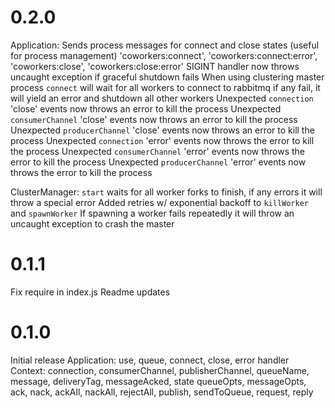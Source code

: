 # 0.2.0
Application:
  Sends process messages for connect and close states (useful for process management)
    'coworkers:connect', 'coworkers:connect:error', 'coworkers:close', 'coworkers:close:error'
  SIGINT handler now throws uncaught exception if graceful shutdown fails
  When using clustering master process `connect` will wait for all workers to connect to rabbitmq
    if any fail, it will yield an error and shutdown all other workers
  Unexpected `connection` 'close' events now throws an error to kill the process
  Unexpected `consumerChannel` 'close' events now throws an error to kill the process
  Unexpected `producerChannel` 'close' events now throws an error to kill the process
  Unexpected `connection` 'error' events now throws the error to kill the process
  Unexpected `consumerChannel` 'error' events now throws the error to kill the process
  Unexpected `producerChannel` 'error' events now throws the error to kill the process

ClusterManager:
  `start` waits for all worker forks to finish, if any errors it will throw a special error
  Added retries w/ exponential backoff to `killWorker` and `spawnWorker`
  If spawning a worker fails repeatedly it will throw an uncaught exception to crash the master


# 0.1.1
Fix require in index.js
Readme updates

# 0.1.0
Initial release
Application:
  use, queue, connect, close, error handler
Context:
  connection, consumerChannel, publisherChannel,
  queueName, message, deliveryTag, messageAcked, state
  queueOpts, messageOpts,
  ack, nack, ackAll, nackAll, rejectAll,
  publish, sendToQueue, request, reply
